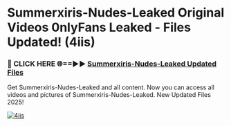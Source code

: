 # Summerxiris-Nudes-Leaked Original Videos 0nlyFans Leaked - Files Updated! (4iis)

<h3>🔴 CLICK HERE 🌐==►► <a href="https://tinyurl.com/4mcuefdz" rel="nofollow">Summerxiris-Nudes-Leaked Updated Files</a></h3>

Get Summerxiris-Nudes-Leaked and all content. Now you can access all videos and pictures of Summerxiris-Nudes-Leaked. New Updated Files 2025!

[![4iis](https://i.imgur.com/StAQSOY.gif)](https://tinyurl.com/4mcuefdz)
